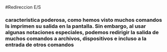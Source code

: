 #Redireccion E/S
### caracteristica poderosa, como hemos visto muchos comandos ls imprimen su salida en la pantalla. Sin embargo, al usar algunas notaciones especiales, podemos redirigir la salida de muchos comandos a archivos, dispositivos e incluso a la entrada de otros comandos